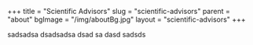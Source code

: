 +++
title = "Scientific Advisors"
slug = "scientific-advisors"
parent = "about"
bgImage = "/img/aboutBg.jpg"
layout = "scientific-advisors"
+++




sadsadsa dsadsadsa dsad sa dasd sadsds

